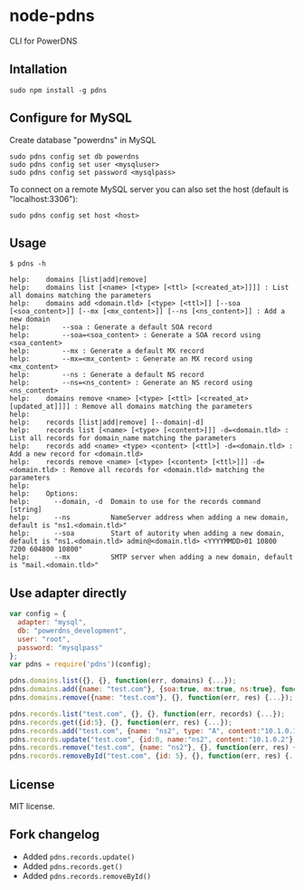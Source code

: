 # node-pdns

CLI for PowerDNS

## Intallation

    sudo npm install -g pdns


## Configure for MySQL

Create database "powerdns" in MySQL

    sudo pdns config set db powerdns
    sudo pdns config set user <mysqluser>
    sudo pdns config set password <mysqlpass>

To connect on a remote MySQL server you can also set the host (default is "localhost:3306"):

    sudo pdns config set host <host>

## Usage

    $ pdns -h
    
    help:    domains [list|add|remove]
    help:    domains list [<name> [<type> [<ttl> [<created_at>]]]] : List all domains matching the parameters
    help:    domains add <domain.tld> [<type> [<ttl>]] [--soa [<soa_content>]] [--mx [<mx_content>]] [--ns [<ns_content>]] : Add a new domain
    help:    	 --soa : Generate a default SOA record
    help:    	 --soa=<soa_content> : Generate a SOA record using <soa_content>
    help:    	 --mx : Generate a default MX record
    help:    	 --mx=<mx_content> : Generate an MX record using <mx_content>
    help:    	 --ns : Generate a default NS record
    help:    	 --ns=<ns_content> : Generate an NS record using <ns_content>
    help:    domains remove <name> [<type> [<ttl> [<created_at> [updated_at]]]] : Remove all domains matching the parameters
    help:    
    help:    records [list|add|remove] [--domain|-d]
    help:    records list [<name> [<type> [<content>]]] -d=<domain.tld> : List all records for domain_name matching the parameters
    help:    records add <name> <type> <content> [<ttl>] -d=<domain.tld> : Add a new record for <domain.tld>
    help:    records remove <name> [<type> [<content> [<ttl>]]] -d=<domain.tld> : Remove all records for <domain.tld> matching the parameters
    help:    
    help:    Options:
    help:      --domain, -d  Domain to use for the records command                                   [string]
    help:      --ns          NameServer address when adding a new domain, default is "ns1.<domain.tld>"                                                       
    help:      --soa         Start of autority when adding a new domain, default is "ns1.<domain.tld> admin@<domain.tld> <YYYYMMDD>01 10800 7200 604800 10800"
    help:      --mx          SMTP server when adding a new domain, default is "mail.<domain.tld>"


## Use adapter directly

``` js
var config = {
  adapter: "mysql",
  db: "powerdns_development",
  user: "root",
  password: "mysqlpass"
};
var pdns = require('pdns')(config);

pdns.domains.list({}, {}, function(err, domains) {...});
pdns.domains.add({name: "test.com"}, {soa:true, mx:true, ns:true}, function(err, res) {...});
pdns.domains.remove({name: "test.com"}, {}, function(err, res) {...});

pdns.records.list("test.com", {}, {}, function(err, records) {...});
pdns.records.get({id:5}, {}, function(err, res) {...});
pdns.records.add("test.com", {name: "ns2", type: "A", content:"10.1.0.1"}, {}, function(err, res) {...});
pdns.records.update("test.com", {id:0, name:"ns2", content:"10.1.0.2"}, {}, function(err, res) {...});
pdns.records.remove("test.com", {name: "ns2"}, {}, function(err, res) {...});
pdns.records.removeById("test.com", {id: 5}, {}, function(err, res) {...});
```


## License

MIT license.


## Fork changelog
 
-   Added `pdns.records.update()`
-   Added `pdns.records.get()`
-   Added `pdns.records.removeById()`

